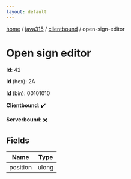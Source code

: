 ```yaml
---
layout: default
---
```


[home](/)  /  [java315](/protocol/java315)  /  [clientbound](/protocol/java315/clientbound)  /  open-sign-editor

# Open sign editor

**Id**: 42

**Id** (hex): 2A

**Id** (bin): 00101010

**Clientbound**: ✔️

**Serverbound**: ✖️

## Fields

Name | Type
---|---
position | ulong


